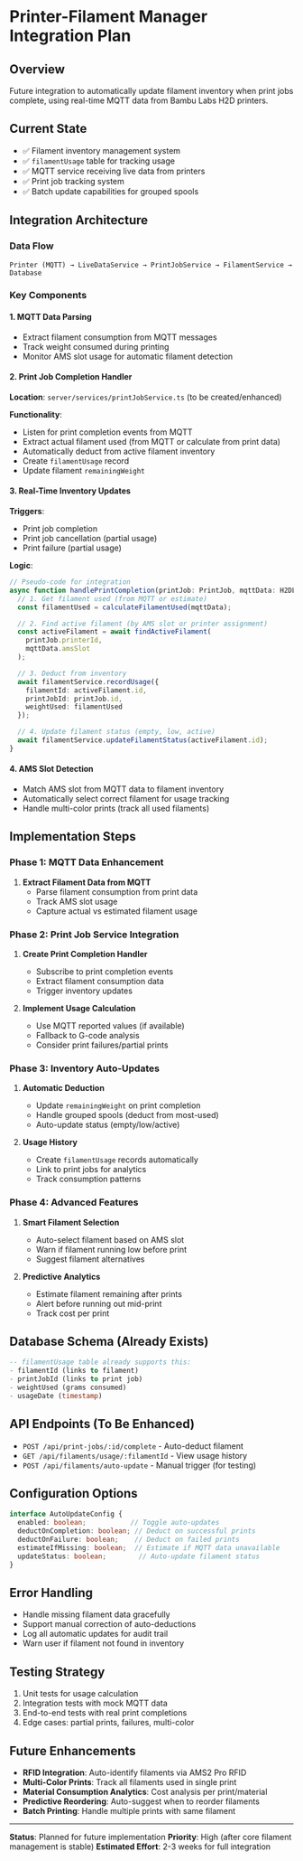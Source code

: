 # Printer-Filament Manager Integration Plan

## Overview
Future integration to automatically update filament inventory when print jobs complete, using real-time MQTT data from Bambu Labs H2D printers.

## Current State
- ✅ Filament inventory management system
- ✅ `filamentUsage` table for tracking usage
- ✅ MQTT service receiving live data from printers
- ✅ Print job tracking system
- ✅ Batch update capabilities for grouped spools

## Integration Architecture

### Data Flow
```
Printer (MQTT) → LiveDataService → PrintJobService → FilamentService → Database
```

### Key Components

#### 1. MQTT Data Parsing
- Extract filament consumption from MQTT messages
- Track weight consumed during printing
- Monitor AMS slot usage for automatic filament detection

#### 2. Print Job Completion Handler
**Location**: `server/services/printJobService.ts` (to be created/enhanced)

**Functionality**:
- Listen for print completion events from MQTT
- Extract actual filament used (from MQTT or calculate from print data)
- Automatically deduct from active filament inventory
- Create `filamentUsage` record
- Update filament `remainingWeight`

#### 3. Real-Time Inventory Updates
**Triggers**:
- Print job completion
- Print job cancellation (partial usage)
- Print failure (partial usage)

**Logic**:
```typescript
// Pseudo-code for integration
async function handlePrintCompletion(printJob: PrintJob, mqttData: H2DLiveData) {
  // 1. Get filament used (from MQTT or estimate)
  const filamentUsed = calculateFilamentUsed(mqttData);

  // 2. Find active filament (by AMS slot or printer assignment)
  const activeFilament = await findActiveFilament(
    printJob.printerId,
    mqttData.amsSlot
  );

  // 3. Deduct from inventory
  await filamentService.recordUsage({
    filamentId: activeFilament.id,
    printJobId: printJob.id,
    weightUsed: filamentUsed
  });

  // 4. Update filament status (empty, low, active)
  await filamentService.updateFilamentStatus(activeFilament.id);
}
```

#### 4. AMS Slot Detection
- Match AMS slot from MQTT data to filament inventory
- Automatically select correct filament for usage tracking
- Handle multi-color prints (track all used filaments)

## Implementation Steps

### Phase 1: MQTT Data Enhancement
1. **Extract Filament Data from MQTT**
   - Parse filament consumption from print data
   - Track AMS slot usage
   - Capture actual vs estimated filament usage

### Phase 2: Print Job Service Integration
1. **Create Print Completion Handler**
   - Subscribe to print completion events
   - Extract filament consumption data
   - Trigger inventory updates

2. **Implement Usage Calculation**
   - Use MQTT reported values (if available)
   - Fallback to G-code analysis
   - Consider print failures/partial prints

### Phase 3: Inventory Auto-Updates
1. **Automatic Deduction**
   - Update `remainingWeight` on print completion
   - Handle grouped spools (deduct from most-used)
   - Auto-update status (empty/low/active)

2. **Usage History**
   - Create `filamentUsage` records automatically
   - Link to print jobs for analytics
   - Track consumption patterns

### Phase 4: Advanced Features
1. **Smart Filament Selection**
   - Auto-select filament based on AMS slot
   - Warn if filament running low before print
   - Suggest filament alternatives

2. **Predictive Analytics**
   - Estimate filament remaining after prints
   - Alert before running out mid-print
   - Track cost per print

## Database Schema (Already Exists)
```sql
-- filamentUsage table already supports this:
- filamentId (links to filament)
- printJobId (links to print job)
- weightUsed (grams consumed)
- usageDate (timestamp)
```

## API Endpoints (To Be Enhanced)
- `POST /api/print-jobs/:id/complete` - Auto-deduct filament
- `GET /api/filaments/usage/:filamentId` - View usage history
- `POST /api/filaments/auto-update` - Manual trigger (for testing)

## Configuration Options
```typescript
interface AutoUpdateConfig {
  enabled: boolean;           // Toggle auto-updates
  deductOnCompletion: boolean; // Deduct on successful prints
  deductOnFailure: boolean;    // Deduct on failed prints
  estimateIfMissing: boolean;  // Estimate if MQTT data unavailable
  updateStatus: boolean;        // Auto-update filament status
}
```

## Error Handling
- Handle missing filament data gracefully
- Support manual correction of auto-deductions
- Log all automatic updates for audit trail
- Warn user if filament not found in inventory

## Testing Strategy
1. Unit tests for usage calculation
2. Integration tests with mock MQTT data
3. End-to-end tests with real print completions
4. Edge cases: partial prints, failures, multi-color

## Future Enhancements
- **RFID Integration**: Auto-identify filaments via AMS2 Pro RFID
- **Multi-Color Prints**: Track all filaments used in single print
- **Material Consumption Analytics**: Cost analysis per print/material
- **Predictive Reordering**: Auto-suggest when to reorder filaments
- **Batch Printing**: Handle multiple prints with same filament

---

**Status**: Planned for future implementation
**Priority**: High (after core filament management is stable)
**Estimated Effort**: 2-3 weeks for full integration


